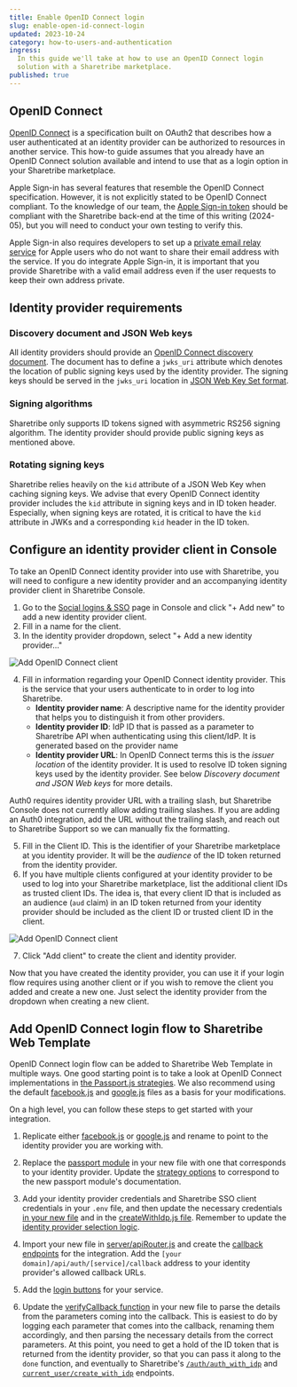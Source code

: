 ```yaml
---
title: Enable OpenID Connect login
slug: enable-open-id-connect-login
updated: 2023-10-24
category: how-to-users-and-authentication
ingress:
  In this guide we'll take at how to use an OpenID Connect login
  solution with a Sharetribe marketplace.
published: true
---
```


## OpenID Connect

[OpenID Connect](https://openid.net/specs/openid-connect-core-1_0.html)
is a specification built on OAuth2 that describes how a user
authenticated at an identity provider can be authorized to resources in
another service. This how-to guide assumes that you already have an
OpenID Connect solution available and intend to use that as a login
option in your Sharetribe marketplace.

<info>

Apple Sign-in has several features that resemble the OpenID Connect
specification. However, it is not explicitly stated to be OpenID Connect
compliant. To the knowledge of our team, the
[Apple Sign-in token](https://developer.apple.com/documentation/sign_in_with_apple/sign_in_with_apple_rest_api/authenticating_users_with_sign_in_with_apple#3383773)
should be compliant with the Sharetribe back-end at the time of this
writing (2024-05), but you will need to conduct your own testing to
verify this.

Apple Sign-in also requires developers to set up a
[private email relay service](https://developer.apple.com/documentation/sign_in_with_apple/sign_in_with_apple_js/communicating_using_the_private_email_relay_service)
for Apple users who do not want to share their email address with the
service. If you do integrate Apple Sign-in, it is important that you
provide Sharetribe with a valid email address even if the user requests
to keep their own address private.

</info>

## Identity provider requirements

### Discovery document and JSON Web keys

All identity providers should provide an
[OpenID Connect discovery document](https://openid.net/specs/openid-connect-discovery-1_0.html).
The document has to define a `jwks_uri` attribute which denotes the
location of public signing keys used by the identity provider. The
signing keys should be served in the `jwks_uri` location in
[JSON Web Key Set format](https://tools.ietf.org/html/draft-ietf-jose-json-web-key-41).

### Signing algorithms

Sharetribe only supports ID tokens signed with asymmetric RS256 signing
algorithm. The identity provider should provide public signing keys as
mentioned above.

### Rotating signing keys

Sharetribe relies heavily on the `kid` attribute of a JSON Web Key when
caching signing keys. We advise that every OpenID Connect identity
provider includes the `kid` attribute in signing keys and in ID token
header. Especially, when signing keys are rotated, it is critical to
have the `kid` attribute in JWKs and a corresponding `kid` header in the
ID token.

## Configure an identity provider client in Console

To take an OpenID Connect identity provider into use with Sharetribe,
you will need to configure a new identity provider and an accompanying
identity provider client in Sharetribe Console.

1. Go to the
   [Social logins & SSO](https://console.sharetribe.com/advanced/social-logins-and-sso)
   page in Console and click "+ Add new" to add a new identity provider
   client.
2. Fill in a name for the client.
3. In the identity provider dropdown, select "+ Add a new identity
   provider..."

![Add OpenID Connect client](oidc-client-1.png)

4. Fill in information regarding your OpenID Connect identity provider.
   This is the service that your users authenticate to in order to log
   into Sharetribe.
   - **Identity provider name**: A descriptive name for the identity
     provider that helps you to distinguish it from other providers.
   - **Identity provider ID**: IdP ID that is passed as a parameter to
     Sharetribe API when authenticating using this client/IdP. It is
     generated based on the provider name
   - **Identity provider URL**: In OpenID Connect terms this is the
     _issuer location_ of the identity provider. It is used to resolve
     ID token signing keys used by the identity provider. See below
     _Discovery document and JSON Web keys_ for more details.

<info>
Auth0 requires identity provider URL with a trailing slash, but Sharetribe Console
does not currently allow adding trailing slashes. If you are adding an Auth0 
integration, add the URL without the trailing slash, and reach out to Sharetribe 
Support so we can manually fix the formatting.
</info>

5. Fill in the Client ID. This is the identifier of your Sharetribe
   marketplace at you identity provider. It will be the _audience_ of
   the ID token returned from the identity provider.
6. If you have multiple clients configured at your identity provider to
   be used to log into your Sharetribe marketplace, list the additional
   client IDs as trusted client IDs. The idea is, that every client ID
   that is included as an audience (`aud` claim) in an ID token returned
   from your identity provider should be included as the client ID or
   trusted client ID in the client.

![Add OpenID Connect client](oidc-client-2.png)

7. Click "Add client" to create the client and identity provider.

Now that you have created the identity provider, you can use it if your
login flow requires using another client or if you wish to remove the
client you added and create a new one. Just select the identity provider
from the dropdown when creating a new client.

## Add OpenID Connect login flow to Sharetribe Web Template

OpenID Connect login flow can be added to Sharetribe Web Template in
multiple ways. One good starting point is to take a look at OpenID
Connect implementations in
[the Passport.js strategies](http://www.passportjs.org). We also
recommend using the default
[facebook.js](https://github.com/sharetribe/web-template/blob/main/server/api/auth/facebook.js)
and
[google.js](https://github.com/sharetribe/web-template/blob/main/server/api/auth/google.js)
files as a basis for your modifications.

On a high level, you can follow these steps to get started with your
integration.

1. Replicate either
   [facebook.js](https://github.com/sharetribe/web-template/blob/main/server/api/auth/facebook.js)
   or
   [google.js](https://github.com/sharetribe/web-template/blob/main/server/api/auth/google.js)
   and rename to point to the identity provider you are working with.

2. Replace the
   [passport module](https://github.com/sharetribe/web-template/blob/main/server/api/auth/facebook.js#L2)
   in your new file with one that corresponds to your identity provider.
   Update the
   [strategy options](https://github.com/sharetribe/web-template/blob/main/server/api/auth/facebook.js#L22-L28)
   to correspond to the new passport module's documentation.

3. Add your identity provider credentials and Sharetribe SSO client
   credentials in your `.env` file, and then update the necessary
   credentials
   [in your new file](https://github.com/sharetribe/web-template/blob/main/server/api/auth/facebook.js#L8-L9)
   and in the
   [createWithIdp.js file](https://github.com/sharetribe/web-template/blob/main/server/api/auth/createUserWithIdp.js#L12-L16).
   Remember to update the
   [identity provider selection logic](https://github.com/sharetribe/web-template/blob/main/server/api/auth/createUserWithIdp.js#L49-L50).

4. Import your new file in
   [server/apiRouter.js](https://github.com/sharetribe/web-template/blob/main/server/apiRouter.js#L21)
   and create the
   [callback endpoints](https://github.com/sharetribe/web-template/blob/main/server/apiRouter.js#L65-L71)
   for the integration. Add the
   `[your domain]/api/auth/[service]/callback` address to your identity
   provider's allowed callback URLs.

5. Add the
   [login buttons](https://github.com/sharetribe/web-template/blob/main/src/containers/AuthenticationPage/AuthenticationPage.js#L60)
   for your service.

6. Update the
   [verifyCallback function](https://github.com/sharetribe/web-template/blob/main/server/api/auth/facebook.js#L45-L61)
   in your new file to parse the details from the parameters coming into
   the callback. This is easiest to do by logging each parameter that
   comes into the callback, renaming them accordingly, and then parsing
   the necessary details from the correct parameters. At this point, you
   need to get a hold of the ID token that is returned from the identity
   provider, so that you can pass it along to the `done` function, and
   eventually to Sharetribe's
   [`/auth/auth_with_idp`](https://www.sharetribe.com/api-reference/authentication.html#issuing-tokens-with-an-identity-provider)
   and
   [`current_user/create_with_idp`](https://www.sharetribe.com/api-reference/marketplace.html#create-user-with-an-identity-provider)
   endpoints.

